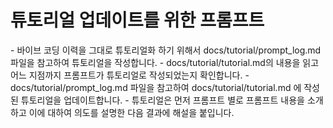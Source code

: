 # 튜토리얼 업데이트를 위한 프롬프트

<context>
- 바이브 코딩 이력을 그대로 튜토리얼화 하기 위해서 docs/tutorial/prompt_log.md 파일을 참고하여 튜토리얼을 작성합니다.
</context>

<instruction>
- docs/tutorial/tutorial.md의 내용을 읽고 어느 지점까지 프롬프트가 튜토리얼로 작성되었는지 확인합니다.
- docs/tutorial/prompt_log.md 파일을 참고하여 docs/tutorial/tutorial.md 에 작성된 튜토리얼을 업데이트합니다.
- 튜토리얼은 먼저 프롬프트 별로 프롬프트 내용을 소개하고 이에 대하여 의도를 설명한 다음 결과에 해설을 붙입니다.
</instruction>

